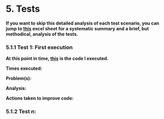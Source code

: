 
# 5. Tests
**If you want to skip this detailed analysis of each test scenario, you can jump to [this](#) excel sheet for a systematic summary and a brief, but methodical, analysis of the tests.**
### 5.1.1 Test 1: First execution
**At this point in time, [this]() is the code I executed.**

**Times executed:** 

**Problem(s):**

**Analysis:**

**Actions taken to improve code:**

### 5.1.2 Test n: 

